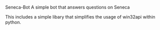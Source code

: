 S e n e c a - B o t
A simple bot that answers questions on Seneca

This includes a simple libary that simplifies the usage of win32api within python.
